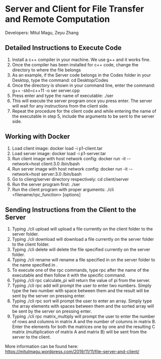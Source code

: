 # Server and Client for File Transfer and Remote Computation

Developers: Mitul Magu, Zeyu Zhang

## Detailed Instructions to Execute Code
1. Install a c++ compiler in your machine. We use g++ and it works fine.
2. Once the compiler has been installed for c++ code, change the directory to where the file belongs
3. As an example, if the Server code belongs in the Codes folder in your Desktop, type the command: cd Desktop/Codes 
4. Once the directory is shown in your command line, enter the command: g++ -std=c++11 -o ser server.cpp
5. Press enter and type the name of executable: ./ser
6. This will execute the server program once you press enter. The server will wait for any instructions from the client side.
7. Repeat the procedure for the client code and while entering the name of the executable in step 5, include the arguments to be sent to the server side.

## Working with Docker

1. Load client image: docker load -i p1-client.tar
2. Load server image: docker load -i p1-server.tar
3. Run client image with host network config: docker run -it --network=host client:3.0 /bin/bash
4. Run server image with host network config: docker run -it --network=host server:3.0 /bin/bash
5. Go to clieng/server directory respectively: cd client/server
6. Run the server program first: ./ser
7. Run the client program with proper arguments: ./cli <command> <filename/rpc_function> [options]

## Sending Instructions from the Client to the Server
1. Typing ./cli upload <filename> will upload a file currently on the client folder to the server folder.
2. Typing ./cli download <filename> will download a file currently on the server folder to the client folder.
3. Typing ./cli delete <filename> will delete the file specified currently on the server folder.
4. Typing ./cli rename <filename1> <filename2> will rename a file specified in <filename1> on the server folder to the name specified in <filename2>.
5. To execute one of the rpc commands, type rpc after the name of the executable and then follow it with the specific command.
6. Typing ./cli rpc calculate_pi will return the value of pi from the server.
7. Typing ./cli rpc add will prompt the user to enter two numbers. Simply type the two number with space between them and the result will be sent by the server on pressing enter.
8. Typing ./cli rpc sort will prompt the user to enter an array. Simply type the array elements with spaces between them and the sorted array will be sent by the server on pressing enter.
9. Typing ./cli rpc matrix_multiply will prompt the user to enter the number of rows and columns in matrix A and the number of columns in matrix B. Enter the elements for both the matrices one by one and the resulting C matrix (multiplication of matrix A and matrix B) will be sent from the server to the client.
  
More information can be found here: https://mitulmagu.wordpress.com/2019/11/11/file-server-and-client/
